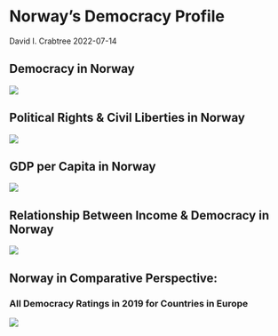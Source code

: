 Norway’s Democracy Profile
================
David I. Crabtree
2022-07-14

## Democracy in Norway

![](C:\Users\David\Desktop\PROGRA~1\FILESA~1\DEMOCR~1\reports\NORWAY~1/figure-gfm/Demscore-1.png)<!-- -->

## Political Rights & Civil Liberties in Norway

![](C:\Users\David\Desktop\PROGRA~1\FILESA~1\DEMOCR~1\reports\NORWAY~1/figure-gfm/Political%20Rights%20&%20Civil%20Libs-1.png)<!-- -->

## GDP per Capita in Norway

![](C:\Users\David\Desktop\PROGRA~1\FILESA~1\DEMOCR~1\reports\NORWAY~1/figure-gfm/GDP%20per%20Capita-1.png)<!-- -->

## Relationship Between Income & Democracy in Norway

![](C:\Users\David\Desktop\PROGRA~1\FILESA~1\DEMOCR~1\reports\NORWAY~1/figure-gfm/Income%20&%20Dem-1.png)<!-- -->

## Norway in Comparative Perspective:

### All Democracy Ratings in 2019 for Countries in Europe

![](C:\Users\David\Desktop\PROGRA~1\FILESA~1\DEMOCR~1\reports\NORWAY~1/figure-gfm/Democracy%20in%20Comparative%20Perspective-1.png)<!-- -->
